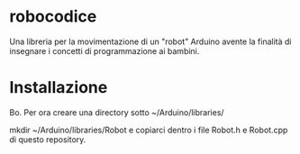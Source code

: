 # robocodice
Una libreria per la movimentazione di un "robot" Arduino avente la finalità di insegnare i concetti di programmazione ai bambini.

# Installazione

Bo. Per ora creare una directory sotto ~/Arduino/libraries/

mkdir ~/Arduino/libraries/Robot e copiarci dentro i file Robot.h e Robot.cpp di questo repository.
